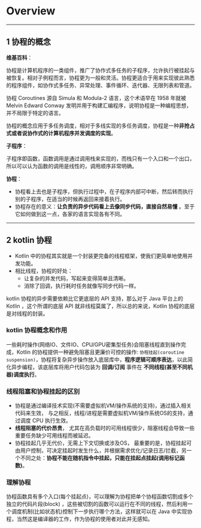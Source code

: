 # Overview

---
## 1 协程的概念

**维基百科**：

协程是计算机程序的一类组件，推广了协作式多任务的子程序，允许执行被挂起与被恢复。相对子例程而言，协程更为一般和灵活。协程更适合于用来实现彼此熟悉的程序组件，如协作式多任务、异常处理、事件循环、迭代器、无限列表和管道。

协程 Coroutines 源自 Simula 和 Modula-2 语言，这个术语早在 1958 年就被 Melvin Edward Conway 发明并用于构建汇编程序，说明协程是一种编程思想，并不局限于特定的语言。

协程的概念应用于多任务调度，相对于多线实现的多任务调度，协程是一种**非抢占式或者说协作式的计算机程序并发调度的实现**。

**子程序**：

子程序即函数，函数调用是通过调用栈来实现的，而栈只有一个入口和一个出口，所以可以认为函数的调用是线性的，调用顺序非常明确。

**协程**：

- 协程看上去也是子程序，但执行过程中，在子程序内部可中断，然后转而执行别的子程序，在适当的时候再返回来接着执行。
- 协程存在的意义：**让负责的异步代码看上去像同步代码，直接自然易懂** 。至于它如何做到这一点，各家的语言实现各有不同。

---
## 2 kotlin 协程

- Kotlin 中的协程其实就是一个封装更完备的线程框架，使我们更简单地使用并发功能。
- 相比线程，协程的好处：
  - 让复杂的并发代码，写起来变得简单且清晰。
  - 消除了回调，执行耗时任务就像写同步代码一样。

kotlin 协程的异步需要依赖比它更底层的 API 支持，那么对于 Java 平台上的 Kotlin ，这个所谓的底层 API 就非线程莫属了，所以总的来说，Kotlin 协程的底层是对线程的封装。

### kotlin 协程概念和作用

一些耗时操作(网络IO、文件IO、CPU/GPU密集型任务)会阻塞线程直到操作完成，Kotlin 的协程提供一种避免阻塞且更廉价可控的操作: `协程挂起(coroutine suspension)`，协程将复杂异步操作放入底层库中，**程序逻辑可顺序表达**，以此简化异步编程，该底层库将用户代码包装为 **回调/订阅** 事件在 **不同线程(甚至不同机器)调度执行**。

### 线程阻塞和协程挂起的区别

- 协程是通过编译技术实现(不需要虚拟机VM/操作系统的支持)，通过插入相关代码来生效， 与之相反，线程/进程是需要虚拟机VM/操作系统OS的支持，通过调度 CPU 执行生效。
- **线程阻塞的代价昂贵**， 尤其在高负载时的可用线程很少，阻塞线程会导致一些重要任务缺少可用线程而被延迟。
- 协程挂起几乎无代价，无需上下文切换或涉及OS， 最重要的是，协程挂起可由用户控制，可决定挂起时发生什么，并根据需求优化/记录日志/拦截，另一个不同之处：**协程不能在随机指令中挂起，只能在挂起点挂起(调用标记函数)**。

### 理解协程

协程函数具有多个入口(每个挂起点)，可以理解为协程把单个协程函数切割成多个独立的代码片段(block) ，这些被切割的函数可以运行在不同的线程，然后利用一个调度机制(比如状态机)控制下一步执行哪个方法，这样就可以在 Java 中实现协程，当然这是编译器的工作，作为协程的使用者对此并无感知。
